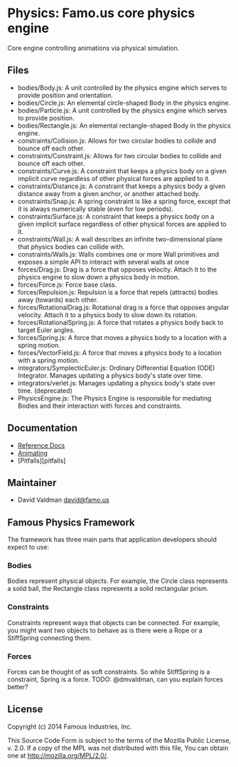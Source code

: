 Physics: Famo.us core physics engine
====================================

Core engine controlling animations via physical simulation.

## Files

- bodies/Body.js: A unit controlled by the physics engine which serves to
  provide position and orientation.
- bodies/Circle.js: An elemental circle-shaped Body in the physics engine.
- bodies/Particle.js:  A unit controlled by the physics engine which serves to
  provide position.
- bodies/Rectangle.js: An elemental rectangle-shaped Body in the physics engine.
- constraints/Collision.js: Allows for two circular bodies to collide and bounce off each other.
- constraints/Constraint.js: Allows for two circular bodies to collide and bounce off each other.
- constraints/Curve.js: A constraint that keeps a physics body on a given implicit curve 
  regardless of other physical forces are applied to it.
- constraints/Distance.js:  A constraint that keeps a physics body a given distance away from a given anchor, or another attached body.
- constraints/Snap.js: A spring constraint is like a spring force, except that it is always numerically stable (even for low periods).
- constraints/Surface.js: A constraint that keeps a physics body on a given implicit surface 
  regardless of other physical forces are applied to it.
- constraints/Wall.js:  A wall describes an infinite two-dimensional plane that physics bodies can collide with.
- constraints/Walls.js: Walls combines one or more Wall primitives and exposes a simple 
  API to interact with several walls at once
- forces/Drag.js: Drag is a force that opposes velocity. Attach it to the
  physics engine to slow down a physics body in motion.
- forces/Force.js: Force base class.
- forces/Repulsion.js: Repulsion is a force that repels (attracts) bodies away
  (towards) each other.
- forces/RotationalDrag.js:  Rotational drag is a force that opposes angular
  velocity. Attach it to a physics body to slow down its rotation.
- forces/RotationalSpring.js:  A force that rotates a physics body back to
  target Euler angles.
- forces/Spring.js: A force that moves a physics body to a location with a
  spring motion.
- forces/VectorField.js:  A force that moves a physics body to a location with a spring motion.
- integrators/SymplecticEuler.js:  Ordinary Differential Equation (ODE)
  Integrator. Manages updating a physics body's state over time.
- integrators/verlet.js:  Manages updating a physics body's state over time.
  (deprecated)
- PhysicsEngine.js: The Physics Engine is responsible for mediating Bodies and 
  their interaction with forces and constraints.


## Documentation

- [Reference Docs][reference-documentation]
- [Animating][animating]
- [Pitfalls][pitfalls]

## Maintainer

- David Valdman <david@famo.us>


## Famous Physics Framework

The framework has three main parts that application developers should expect to
use:

### Bodies

Bodies represent physical objects. For example, the Circle class represents a
solid ball, the Rectangle class represents a solid rectangular prism.

### Constraints

Constraints represent ways that objects can be connected. For example, you might
want two objects to behave as is there were a Rope or a StiffSpring connecting
them.

### Forces

Forces can be thought of as soft constraints. So while StiffSpring is a
constraint, Spring is a force. TODO: @dmvaldman, can you explain forces better?


## License

Copyright (c) 2014 Famous Industries, Inc.

This Source Code Form is subject to the terms of the Mozilla Public License,
v. 2.0. If a copy of the MPL was not distributed with this file, You can obtain
one at http://mozilla.org/MPL/2.0/.


[reference-documentation]: http://famo.us/docs
[animating]: http://famo.us/guides/dev/animating.html


